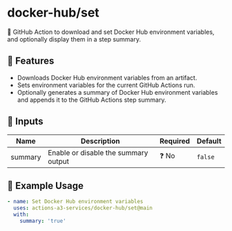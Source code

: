 # docker-hub/set

🔧 GitHub Action to download and set Docker Hub environment variables, and optionally display them in a step summary.

## 📌 Features

- Downloads Docker Hub environment variables from an artifact.
- Sets environment variables for the current GitHub Actions run.
- Optionally generates a summary of Docker Hub environment variables and appends it to the GitHub Actions step summary.

## 🔧 Inputs

| Name     | Description                                  | Required | Default |
|----------|----------------------------------------------|----------|---------|
| summary  | Enable or disable the summary output         | ❓ No    | `false` |

## 🚀 Example Usage

```yaml
- name: Set Docker Hub environment variables
  uses: actions-a3-services/docker-hub/set@main
  with:
    summary: 'true'
```
